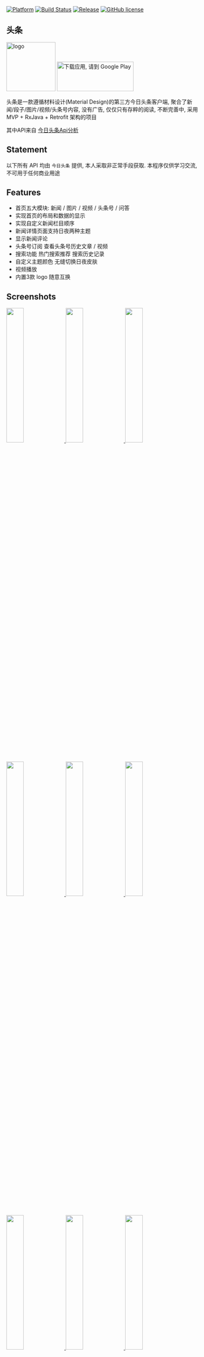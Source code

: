 [![Platform][1]][2]  [![Build Status][3]][4]  [![Release][5]][6]  [![GitHub license][7]][8] 

[1]:https://img.shields.io/badge/platform-Android-blue.svg  
[2]:https://github.com/iMeiji/Toutiao
[3]:https://travis-ci.org/iMeiji/Toutiao.svg?branch=master
[4]:https://travis-ci.org/iMeiji/Toutiao
[5]:https://img.shields.io/github/release/iMeiji/Toutiao.svg
[6]:https://github.com/iMeiji/Toutiao/releases/latest
[7]:https://img.shields.io/badge/license-Apache%202-blue.svg
[8]:https://github.com/iMeiji/Toutiao/blob/master/LICENSE


## 头条
<img src="./art/logo.png" width="128" alt="logo">

<a href='https://play.google.com/store/apps/details?id=com.meiji.toutiao'>
    <img alt='下载应用, 请到 Google Play' src='./art/Google Play.png' width=200 height=77/>
</a>

头条是一款遵循材料设计(Material Design)的第三方今日头条客户端, 聚合了新闻/段子/图片/视频/头条号内容, 没有广告, 仅仅只有存粹的阅读, 不断完善中, 采用 MVP + RxJava + Retrofit 架构的项目

其中API来自 [今日头条Api分析](https://github.com/iMeiji/Toutiao/wiki/%E4%BB%8A%E6%97%A5%E5%A4%B4%E6%9D%A1Api%E5%88%86%E6%9E%90)


## Statement
以下所有 API 均由 `今日头条` 提供, 本人采取非正常手段获取. 本程序仅供学习交流, 不可用于任何商业用途


## Features
- 首页五大模块: 新闻 / 图片 / 视频 / 头条号 / 问答
- 实现首页的布局和数据的显示
- 实现自定义新闻栏目顺序
- 新闻详情页面支持日夜两种主题
- 显示新闻评论
- 头条号订阅 查看头条号历史文章 / 视频
- 搜索功能 热门搜索推荐 搜索历史记录
- 自定义主题颜色 无缝切换日夜皮肤
- 视频播放
- 内置3款 logo 随意互换


## Screenshots
<a href="art/1.png"><img src="art/1.png" width="30%"/>
<a href="art/2.png"><img src="art/2.png" width="30%"/>
<a href="art/3.png"><img src="art/3.png" width="30%"/>

<a href="art/4.png"><img src="art/4.png" width="30%"/>
<a href="art/5.png"><img src="art/5.png" width="30%"/>
<a href="art/6.png"><img src="art/6.png" width="30%"/>

<a href="art/7.png"><img src="art/7.png" width="30%"/>
<a href="art/8.png"><img src="art/8.png" width="30%"/>
<a href="art/9.png"><img src="art/9.png" width="30%"/>

<a href="art/10.png"><img src="art/10.png" width="30%"/>
<a href="art/11.png"><img src="art/11.png" width="30%"/>
<a href="art/12.png"><img src="art/12.png" width="30%"/>

<a href="art/13.png"><img src="art/13.png" width="30%"/>
<a href="art/14.png"><img src="art/14.png" width="30%"/>


## Preview
<img src="/art/preview.gif" width="360" height="640"/>


## Download
- [Google Play](https://play.google.com/store/apps/details?id=com.meiji.toutiao)  
- [酷安](http://www.coolapk.com/apk/com.meiji.toutiao)  
- [GitHub Release](https://github.com/iMeiji/Toutiao/releases)


## Points
- 基本遵循 Material Design 设计风格
- 抓包获取今日头条API
- 使用 [Google 官方 MVP 架构](https://github.com/googlesamples/android-architecture/tree/todo-mvp/) 
- DrawerLayout + NavigationView + BottomNavigationView 搭配使用
- RxBus 代替 EventBus 进行组件之间通讯
- ViewPager 搭配 Fragment 懒加载
- SwipeRefreshLayout 搭配 RecyclerView 下拉刷新上拉加载
- 自定义 BottomNavigationBehavior 实现上滑隐藏下滑显示
- RxJava + Retrofit2 + OkHttp3 做网络请求
- OkHttp3 对网络返回内容做缓存, 还有日志、超时重连、头部消息的配置
- V层基类的构建, 包括 BaseActivity 和 BaseFragment , 对外提供了相同的接口
- 使用原生的夜间模式
- 解决侧滑返回与 View 冲突问题
- 内置 3 款 Logo, 随意切换
- 使用 CoordinatorLayout 、 AppBarLayout 、 CollapsingToolbarLayout 、 BottomSheetDialog 等等新控件
- 使用 7.0 新工具 DiffUtil , 并适当封装
- 使用 ItemTouchHelper 实现今日头条的频道排序、频道移动, 参考 [ItemTouchHelperDemo](https://github.com/YoKeyword/ItemTouchHelperDemo)
- 使用 RxBinding 优雅实现搜索请求
- 使用 RxLifecycle 绑定 RxJava 生命周期
- 使用 Travis Cl 持续集成


## Changelog
```
2017-7-24
添加自动切换夜间模式选项

2017-7-22
修复 S8 播放视频bug
更新API

2017-7-20
添加滑动返回
更新新闻阅读 UI
修复 bug

2017-7-18
添加自定义图标选项

2017-7-14
解决使用BottomSheetDialog时状态栏变黑的问题

2017-7-12
优化"加载完毕"的提示
视频界面支持透明状态栏

2017-7-6
支持查看头条号主页
优化头条号订阅
更新视频 API

2017-7-2
自定义颜色的BUG修正

2017-6-29
修复新闻加载

2017-6-25
添加热门搜索

2017-6-22
添加搜索建议

2017-6-17
添加搜索历史记录

2017-6-16
重写搜索模块(beta)
重构代码

2017-6-4
添加导航栏着色设置选项
添加视频横屏设置选项
调整 UI 颜色

2017-5-31
封装 ImageLoader
ViewPager 动态更新

2017-5-30
修复新闻重复 bug

2017-5-25
更换 API
添加 N 多新闻栏目
添加头条问答模块

2017-5-19
新闻 "推荐" 栏目支持浏览 新闻 / 视频(beta)

2017-5-18
更新获取评论 API
所有 UI 控件配色跟随主题颜色
优化无图模式 (开启后在非Wifi下不加载图片)

2017-5-15
修复颜色错乱 bug
屏蔽视频播放器无用的按钮
更新列表 item 布局
视频播放界面全屏沉浸式

2017-5-12
修复闪退 bug 
增加自定义主题颜色

2017-5-11
修复无法下拉刷新 bug
重构项目

2017-5-9
更新部分 UI
图片浏览器若获取数据失败 则采用 WebView 加载

2017-4-18
修复新闻重复 bug (DiffUtil解决) 

2017-4-15
添加头条号订阅
优化清除缓存

2017-4-4
添加视频模块

2017-3-26
修复 Fragment 出栈 bug
增加 about 界面

2017-3-23
完善设置界面

2017-3-16
修复屏幕旋转重新加载
优化 RecyclerView 显示加载更多

2017-3-13
添加拖拽标签

2017-3-6
修复6.0运行时权限

2017-3-2
添加预加载

2017-2-26
优化无图/夜间模式

2017-2-25
部分界面支持点击 Toolbar 返回顶部
优化 BottomSheet 界面
优化无图模式(beta)

2017-2-23
添加夜间模式切换(beta)

2017-2-22
WebView无图模式(beta)

2017-2-21
修复bug

2017-2-20
添加设置界面
添加无图模式(beta)

2017-2-19
添加图片保存
优化评论列表界面(使用 BottomSheetDialog 代替 MaterialDialog)
添加6.0运行时权限

2017-2-18
完善图片浏览(ViewPager + PhotoView)

2017-2-16
添加图片专栏

2017-2-8
第一版正式发布

2017-2-7
添加搜索功能
```

## TODO
- WebView无图模式支持点击加载图片
- 本地缓存(待定)
- 视频支持切换分辨率
- 本地新闻
- 视频离线缓存
- 模拟登陆头条账号
- 栏目位置调换后不 recreate
- 浏览历史
- 收藏夹
- 双击底栏按钮刷新当前页面新闻


## Libraries
- [Android Support Libraries](https://developer.android.com/topic/libraries/support-library/index.html)
- [Gson](https://github.com/google/gson)
- [Glide](https://github.com/bumptech/glide)
- [jsoup](https://jsoup.org/)
- [PhotoView](https://github.com/chrisbanes/PhotoView)
- [LicensesDialog](https://github.com/PSDev/LicensesDialog)
- [JieCaoVideoPlayer](https://github.com/lipangit/JieCaoVideoPlayer)
- [Retrofit](https://github.com/square/retrofit)
- [PersistentCookieJar](https://github.com/franmontiel/PersistentCookieJar)
- [RxJava](https://github.com/ReactiveX/RxJava)
- [RxAndroid](https://github.com/ReactiveX/RxAndroid)
- [RxLifecycle](https://github.com/trello/RxLifecycle)
- [OkHttp](https://github.com/square/okhttp)
- [Material Dialogs](https://github.com/afollestad/material-dialogs)
- [PermissionsDispatcher](https://github.com/hotchemi/PermissionsDispatcher)
- [Stetho](https://github.com/facebook/stetho)
- [MultiType](https://github.com/drakeet/MultiType)
- [RxBinding](https://github.com/JakeWharton/RxBinding)
- [FlexboxLayout](https://github.com/google/flexbox-layout)
- [Slidr](https://github.com/r0adkll/Slidr)


## End
注意：此开源项目仅做学习交流使用, 不可用于任何商业用途. 如果你觉得不错, 对你有帮助, 欢迎点个 fork, star, follow , 也可以帮忙分享给你更多的朋友, 这是给作者最大的动力与支持


## License
```
Copyright 2017 iMeiji

Licensed under the Apache License, Version 2.0 (the "License");
you may not use this file except in compliance with the License.
You may obtain a copy of the License at

    http://www.apache.org/licenses/LICENSE-2.0

Unless required by applicable law or agreed to in writing, software
distributed under the License is distributed on an "AS IS" BASIS,
WITHOUT WARRANTIES OR CONDITIONS OF ANY KIND, either express or implied.
See the License for the specific language governing permissions and
limitations under the License.
```